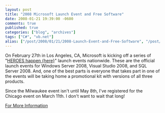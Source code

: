 ```yaml
---
layout: post
title: "2008 Microsoft Launch Event and Free Software"
date: 2008-01-21 19:39:00 -0600
comments: true
published: true
categories: ["blog", "archives"]
tags: ["C#", "vb.net"]
alias: ["/post/2008/01/21/2008-Launch-Event-and-Free-Software", "/post/2008/01/21/2008-launch-event-and-free-software"]
---
```

<!-- more -->
<p>On February 27th in Los Angeles, CA, Microsoft is kicking off a series of "<a href="http://www.microsoft.com/heroeshappenhere/register/default.mspx">HEROES happen {here}</a>" launch events nationwide. These are the official launch events for Windows Server 2008, Visual Studio 2008, and SQL Server 2008. And, one of the best parts is everyone that takes part in one of the events will be taking home a promotional kit with versions of all three products.</p>
<p>Since&nbsp;the Milwaukee event isn't until May 8th, I've registered for the Chicago event on March 11th. I don't want to wait that long!</p>
<p><a href="http://www.microsoft.com/heroeshappenhere/register/default.mspx">For More Information</a></p>
